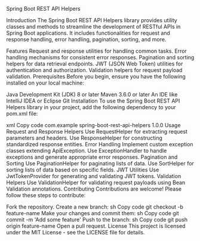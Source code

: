 Spring Boot REST API Helpers



Introduction
The Spring Boot REST API Helpers library provides utility classes and methods to streamline the development of RESTful APIs in Spring Boot applications. It includes functionalities for request and response handling, error handling, pagination, sorting, and more.

Features
Request and response utilities for handling common tasks.
Error handling mechanisms for consistent error responses.
Pagination and sorting helpers for data retrieval endpoints.
JWT (JSON Web Token) utilities for authentication and authorization.
Validation helpers for request payload validation.
Prerequisites
Before you begin, ensure you have the following installed on your local machine:

Java Development Kit (JDK) 8 or later
Maven 3.6.0 or later
An IDE like IntelliJ IDEA or Eclipse
Git
Installation
To use the Spring Boot REST API Helpers library in your project, add the following dependency to your pom.xml file:

xml
Copy code
<dependency>
    <groupId>com.example</groupId>
    <artifactId>spring-boot-rest-api-helpers</artifactId>
    <version>1.0.0</version>
</dependency>
Usage
Request and Response Helpers
Use RequestHelper for extracting request parameters and headers.
Use ResponseHelper for constructing standardized response entities.
Error Handling
Implement custom exception classes extending ApiException.
Use ExceptionHandler to handle exceptions and generate appropriate error responses.
Pagination and Sorting
Use PaginationHelper for paginating lists of data.
Use SortHelper for sorting lists of data based on specific fields.
JWT Utilities
Use JwtTokenProvider for generating and validating JWT tokens.
Validation Helpers
Use ValidationHelper for validating request payloads using Bean Validation annotations.
Contributing
Contributions are welcome! Please follow these steps to contribute:

Fork the repository.
Create a new branch:
sh
Copy code
git checkout -b feature-name
Make your changes and commit them:
sh
Copy code
git commit -m 'Add some feature'
Push to the branch:
sh
Copy code
git push origin feature-name
Open a pull request.
License
This project is licensed under the MIT License - see the LICENSE file for details.
